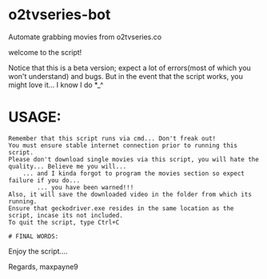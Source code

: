 # o2tvseries-bot
Automate grabbing movies from o2tvseries.co

welcome to the script!

Notice that this is a beta version; expect a lot of errors(most of which you won't understand) and bugs.
But in the event that the script works, you might love it... I know I do *_^

# USAGE:
~~~~~~~
Remember that this script runs via cmd... Don't freak out!
You must ensure stable internet connection prior to running this script.
Please don't download single movies via this script, you will hate the quality... Believe me you will...
	... and I kinda forgot to program the movies section so expect failure if you do...
		... you have been warned!!!
Also, it will save the downloaded video in the folder from which its running.
Ensure that geckodriver.exe resides in the same location as the script, incase its not included.
To quit the script, type Ctrl+C

# FINAL WORDS:
~~~~~~~~~~~~
Enjoy the script....




Regards,
	maxpayne9